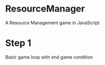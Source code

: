 # ResourceManager
A Resource Management game in JavaScript

# Step 1
Basic game loop with end game condition
